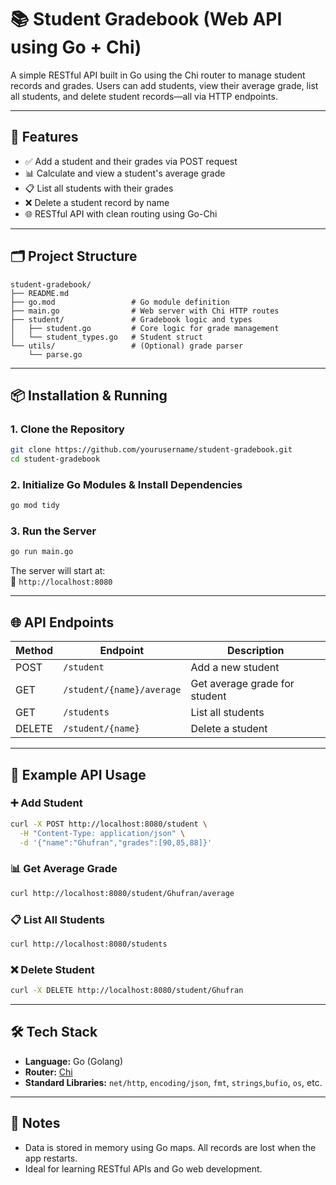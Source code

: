 # 📚 Student Gradebook (Web API using Go + Chi)

A simple RESTful API built in Go using the Chi router to manage student records and grades. Users can add students, view their average grade, list all students, and delete student records—all via HTTP endpoints.

---

## 🚀 Features

- ✅ Add a student and their grades via POST request  
- 📊 Calculate and view a student's average grade  
- 📋 List all students with their grades  
- ❌ Delete a student record by name  
- 🌐 RESTful API with clean routing using Go-Chi  

---

## 🗂️ Project Structure

```
student-gradebook/
├── README.md
├── go.mod                 # Go module definition
├── main.go                # Web server with Chi HTTP routes
├── student/               # Gradebook logic and types
│   ├── student.go         # Core logic for grade management
│   └── student_types.go   # Student struct
└── utils/                 # (Optional) grade parser
    └── parse.go
```

---

## 📦 Installation & Running

### 1. Clone the Repository

```bash
git clone https://github.com/yourusername/student-gradebook.git
cd student-gradebook
```

### 2. Initialize Go Modules & Install Dependencies

```bash
go mod tidy
```

### 3. Run the Server

```bash
go run main.go
```

The server will start at:  
📍 `http://localhost:8080`

---

## 🌐 API Endpoints

| Method | Endpoint                      | Description                    |
|--------|-------------------------------|--------------------------------|
| POST   | `/student`                    | Add a new student              |
| GET    | `/student/{name}/average`     | Get average grade for student |
| GET    | `/students`                   | List all students              |
| DELETE | `/student/{name}`             | Delete a student               |

---

## 🧪 Example API Usage

### ➕ Add Student
```bash
curl -X POST http://localhost:8080/student \
  -H "Content-Type: application/json" \
  -d '{"name":"Ghufran","grades":[90,85,88]}'
```

### 📊 Get Average Grade
```bash
curl http://localhost:8080/student/Ghufran/average
```

### 📋 List All Students
```bash
curl http://localhost:8080/students
```

### ❌ Delete Student
```bash
curl -X DELETE http://localhost:8080/student/Ghufran
```

---

## 🛠️ Tech Stack

- **Language:** Go (Golang)
- **Router:** [Chi](https://github.com/go-chi/chi)
- **Standard Libraries:** `net/http`, `encoding/json`, `fmt`, `strings`,`bufio`, `os`, etc.

---

## 📌 Notes

- Data is stored in memory using Go maps. All records are lost when the app restarts.
- Ideal for learning RESTful APIs and Go web development.

